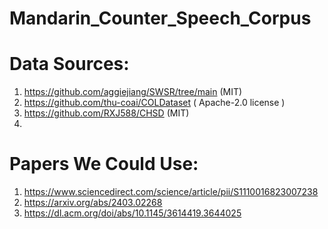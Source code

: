 # Mandarin_Counter_Speech_Corpus


# Data Sources:
1. https://github.com/aggiejiang/SWSR/tree/main (MIT)
2. https://github.com/thu-coai/COLDataset ( Apache-2.0 license )
3. https://github.com/RXJ588/CHSD (MIT)
4. 

# Papers We Could Use:
1. https://www.sciencedirect.com/science/article/pii/S1110016823007238
2. https://arxiv.org/abs/2403.02268
3. https://dl.acm.org/doi/abs/10.1145/3614419.3644025


